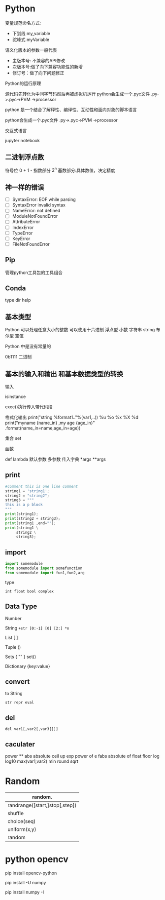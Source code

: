# Python

变量规范命名方式:

* 下划线 my_variable
* 驼峰式 myVariable

语义化版本的参数一般代表

* 主版本号: 不兼容的API修改
* 次版本号:做了向下兼容功能性的新增
* 修订号：做了向下问题修正

Python的运行原理

源代码先转化为中间字节码然后再被虚拟机运行
python会生成一个.pyc文件 .py->.pyc->PVM ->processor

python 是一个结合了解释性、编译性、互动性和面向对象的脚本语言

python会生成一个.pyc文件 .py->.pyc->PVM ->processor

交互式语言

jupyter notebook

## 二进制浮点数

符号位 0 + 1 -
指数部分 $2^n$ 
基数部分:具体数值，决定精度

## 神一样的错误

- [ ] SyntaxError: EOF while parsing 
- [ ] SyntaxError invalid syntax
- [ ] NameError: not defined
- [ ] ModuleNotFoundError
- [ ] AttributeError
- [ ] IndexError
- [ ] TypeError
- [ ] KeyError
- [ ] FileNotFoundError

## Pip

管理python工具包的工具组合

## Conda

type dir help

## 基本类型

Python 可以处理任意大小的整数 可以使用十六进制 
浮点型 小数
字符串 string
布尔型
空值

Python 中是没有常量的

0b1111 二进制

## 基本的输入和输出  和基本数据类型的转换

输入

isinstance

exec()执行传入带代码段

格式化输出 print("string %format1.."%(var1,..))
%u %o %x %X %d
print("myname {name_in} ,my age {age_in}" .format(name_in=name,age_in=age))

集合 set

函数

def  lambda 默认参数 多参数 传入字典 *args **args

## print

```python
#comment this is one line comment 
string1 = 'string1';
string2 = "string2";
string3 = """
this is a p block
"""
print(string1);
print(string2 + string3);
print(string1 ,end="");
print(string1 \
     string2 \
     string3);
```

## import

```python
import somemodule
from somemodule import somefunction
from somemodule import fun1,fun2,arg
```

type

`int float bool complex`

## Data Type

Number

String
`+str [0:-1] [0] [2:] *n`

List
[ ]

Tuple
()

Sets
{ "" } set()

Dictionary
{key:value}

## convert

to String

`str repr eval`

## del

`del var1[,var2[,var3[]]]`

## caculater

power **
abs absolute
ceil  up
exp  power of e
fabs absolute of float
floor 
log
log10
max(var1,var2)
min
round 
sqrt

# Random

| random.                        |
| ------------------------------ |
| randrange([start,]stop[,step]) |
| shuffle                        |
| choice(seq)                    |
| uniform(x,y)                   |
| random                         |



# python opencv

pip install opencv-python

pip install -U numpy

pip install numpy -I